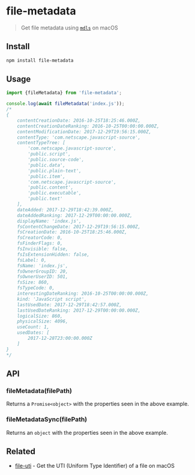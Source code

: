 # file-metadata

> Get file metadata using [`mdls`](https://developer.apple.com/legacy/library/documentation/Darwin/Reference/ManPages/man1/mdls.1.html) on macOS

## Install

```sh
npm install file-metadata
```

## Usage

```js
import {fileMetadata} from 'file-metadata';

console.log(await fileMetadata('index.js'));
/*
{
	contentCreationDate: 2016-10-25T18:25:46.000Z,
	contentCreationDateRanking: 2016-10-25T00:00:00.000Z,
	contentModificationDate: 2017-12-29T19:56:15.000Z,
	contentType: 'com.netscape.javascript-source',
	contentTypeTree: [
		'com.netscape.javascript-source',
		'public.script',
		'public.source-code',
		'public.data',
		'public.plain-text',
		'public.item',
		'com.netscape.javascript-source',
		'public.content',
		'public.executable',
		'public.text'
	],
	dateAdded: 2017-12-29T18:42:39.000Z,
	dateAddedRanking: 2017-12-29T00:00:00.000Z,
	displayName: 'index.js',
	fsContentChangeDate: 2017-12-29T19:56:15.000Z,
	fsCreationDate: 2016-10-25T18:25:46.000Z,
	fsCreatorCode: 0,
	fsFinderFlags: 0,
	fsInvisible: false,
	fsIsExtensionHidden: false,
	fsLabel: 0,
	fsName: 'index.js',
	fsOwnerGroupID: 20,
	fsOwnerUserID: 501,
	fsSize: 860,
	fsTypeCode: 0,
	interestingDateRanking: 2016-10-25T00:00:00.000Z,
	kind: 'JavaScript script',
	lastUsedDate: 2017-12-29T18:42:57.000Z,
	lastUsedDateRanking: 2017-12-29T00:00:00.000Z,
	logicalSize: 860,
	physicalSize: 4096,
	useCount: 1,
	usedDates: [
		2017-12-28T23:00:00.000Z
	]
}
*/
```

## API

### fileMetadata(filePath)

Returns a `Promise<object>` with the properties seen in the above example.

### fileMetadataSync(filePath)

Returns an `object` with the properties seen in the above example.

## Related

- [file-uti](https://github.com/sindresorhus/file-uti) - Get the UTI (Uniform Type Identifier) of a file on macOS
